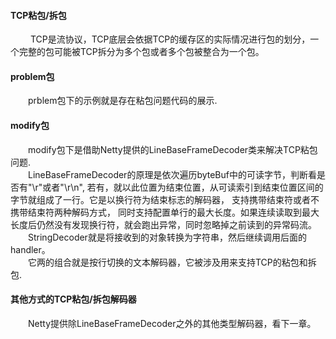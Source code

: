 #### TCP粘包/拆包
&emsp;&emsp; TCP是流协议，TCP底层会依据TCP的缓存区的实际情况进行包的划分，一个完整的包可能被TCP拆分为多个包或者多个包被整合为一个包。

#### problem包
&emsp;&emsp;prblem包下的示例就是存在粘包问题代码的展示.

#### modify包
&emsp;&emsp;modify包下是借助Netty提供的LineBaseFrameDecoder类来解决TCP粘包问题.    
&emsp;&emsp;LineBaseFrameDecoder的原理是依次遍历byteBuf中的可读字节，判断看是否有"\r"或者"\r\n", 
若有，就以此位置为结束位置，从可读索引到结束位置区间的字节就组成了一行。它是以换行符为结束标志的解码器， 支持携带结束符或者不携带结束符两种解码方式，
同时支持配置单行的最大长度。如果连续读取到最大长度后仍然没有发现换行符，就会跑出异常，同时忽略掉之前读到的异常码流。    
&emsp;&emsp;StringDecoder就是将接收到的对象转换为字符串，然后继续调用后面的handler。    
&emsp;&emsp;它两的组合就是按行切换的文本解码器，它被涉及用来支持TCP的粘包和拆包.

#### 其他方式的TCP粘包/拆包解码器
&emsp;&emsp;Netty提供除LineBaseFrameDecoder之外的其他类型解码器，看下一章。